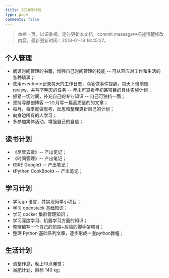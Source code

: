 ```yaml
---
title: 2018年计划
type: page
comments: false
---
```


> 单拎一页，以识重视。定时更新本文档，commit message中描述清楚修改内容。最新更新时间：2018-01-18 16:45:27。

## 个人管理

- 阅读时间管理的书籍，增强自己时间管理的技能 -- 可从容应对工作和生活的各种琐事；
- 使用eventnote记录每天的工作日志，滴答做事件提醒，每天下班前做review，并写下明天的任务 -- 年末可查看年初某项目的具体实施计划；
- 抓紧一切时间，补充自己的专业知识 -- 自己可独挡一面；
- 坚持写原创博客 --1个月写一篇高质量的的文章；
- 每月，每季度做思考，反思和整理更新自己的计划；
- 向身边所有的人学习；
- 多参加集体活动，增强自己的自信；

## 读书计划

- 《尽管去做》-- 产出笔记；
- 《时间管理》-- 产出笔记；
- 《SRE Google》 -- 产出笔记；
- 《Python CookBook》 -- 产出笔记；

## 学习计划

- 学习go 语言，并实现简单小项目；
- 学习 openstack 基础知识； 
- 学习 docker 集群管理知识； 
- 学习深度学习、机器学习方面的知识；
- 整理编写一个自己的前端+后端的脚手架项目；
- 整理 Python 基础系列文章，逐步形成一套python教程；

## 生活计划

- 调整作息，晚上10点睡觉；
- 减肥计划，目标 140 kg;


